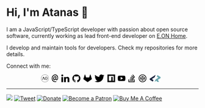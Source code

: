 # Hi, I'm Atanas 👋

I am a JavaScript/TypeScript developer with passion about open source software, currently working as lead front-end developer on [E.ON Home](https://www.eonenergy.com/energy-management.html).

I develop and maintain tools for developers. Check my repositories for more details.

Connect with me:

<div align="center">
    <a href="https://atanas.info"><img src="https://raw.githubusercontent.com/scriptex/socials/master/assets/logo.svg" height="20" alt=""></a>&nbsp;
    <a href="mailto:hi@atanas.info"><img src="https://raw.githubusercontent.com/scriptex/socials/master/assets/email.svg" height="20" alt=""></a>&nbsp;
    <a href="https://www.linkedin.com/in/scriptex/"><img src="https://raw.githubusercontent.com/scriptex/socials/master/assets/linkedin.svg" height="20" alt=""></a>&nbsp;
    <a href="https://github.com/scriptex"><img src="https://raw.githubusercontent.com/scriptex/socials/master/assets/github.svg" height="20" alt=""></a>&nbsp;
    <a href="https://gitlab.com/scriptex"><img src="https://raw.githubusercontent.com/scriptex/socials/master/assets/gitlab.svg" height="20" alt=""></a>&nbsp;
    <a href="https://twitter.com/scriptexbg"><img src="https://raw.githubusercontent.com/scriptex/socials/master/assets/twitter.svg" height="20" alt=""></a>&nbsp;
    <a href="https://www.npmjs.com/~scriptex"><img src="https://raw.githubusercontent.com/scriptex/socials/master/assets/npm.svg" height="20" alt=""></a>&nbsp;
    <a href="https://www.youtube.com/user/scriptex"><img src="https://raw.githubusercontent.com/scriptex/socials/master/assets/youtube.svg" height="20" alt=""></a>&nbsp;
    <a href="https://stackoverflow.com/users/4140082/atanas-atanasov"><img src="https://raw.githubusercontent.com/scriptex/socials/master/assets/stackoverflow.svg" height="20" alt=""></a>&nbsp;
    <a href="https://codepen.io/scriptex/"><img src="https://raw.githubusercontent.com/scriptex/socials/master/assets/codepen.svg" width="20" alt=""></a>&nbsp;
    <a href="https://profile.codersrank.io/user/scriptex"><img src="https://raw.githubusercontent.com/scriptex/socials/master/assets/codersrank.svg" height="20" alt=""></a>&nbsp;
    <a href="https://sourcerer.io/scriptex" title="See my profile on Sourcerer"><img src="https://sourcerer.io/icons/logo-sharing.svg" alt="" height="20"></a>
</div>

---

![](https://komarev.com/ghpvc?username=scriptex&color=blueviolet)
[![Tweet](https://img.shields.io/badge/Tweet-Share_my_profile-blue.svg?style=flat-square&logo=twitter&color=38A1F3)](https://twitter.com/intent/tweet?text=Checkout%20this%20awesome%20developer%20profile%3A&url=https%3A%2F%2Fgithub.com%2Fscriptex&via=scriptexbg&hashtags=software%2Cgithub%2Ccode%2Cawesome)
[![Donate](https://img.shields.io/badge/Donate-Support_me_on_PayPal-blue.svg?style=flat-square&logo=paypal&color=222d65)](https://www.paypal.me/scriptex)
[![Become a Patron](https://img.shields.io/badge/Become_Patron-Support_me_on_Patreon-blue.svg?style=flat-square&logo=patreon&color=e64413)](https://www.patreon.com/atanas)
[![Buy Me A Coffee](https://img.shields.io/badge/Donate-Buy%20me%20a%20coffee-yellow.svg?logo=ko-fi)](https://ko-fi.com/scriptex)
